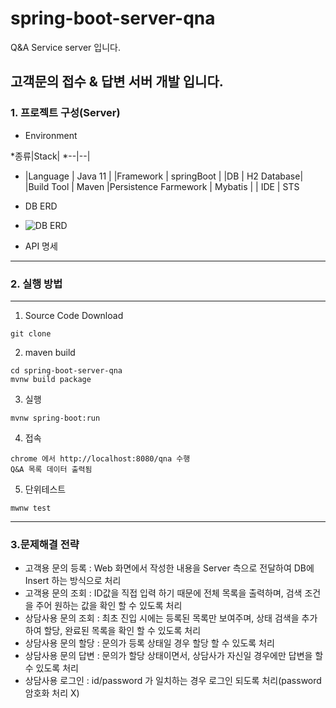 # spring-boot-server-qna
Q&A Service server 입니다.

## 고객문의 접수 & 답변 서버 개발 입니다.

### 1. 프로젝트 구성(Server)
* Environment
 
*종류|Stack|
*--|--|
* |Language | Java 11 |
 |Framework | springBoot |
 |DB | H2 Database|
 |Build Tool | Maven
 |Persistence Farmework | Mybatis | 
 | IDE | STS

* DB ERD
* ![DB ERD](https://user-images.githubusercontent.com/31990955/167288350-c0db65d1-4c90-4cf5-b1fa-72bbeeb17b58.jpg)
* API 명세

---
### 2. 실행 방법
---

1. Source Code Download
```
git clone 
```
2. maven build
```
cd spring-boot-server-qna
mvnw build package
```
3. 실행
```
mvnw spring-boot:run
```
4. 접속
```
chrome 에서 http://localhost:8080/qna 수행
Q&A 목록 데이터 출력됨
```
5. 단위테스트
```
mwnw test
```
---

### 3.문제해결 전략

* 고객용 문의 등록 : Web 화면에서 작성한 내용을 Server 측으로 전달하여 DB에 Insert 하는 방식으로 처리
* 고객용 문의 조회 : ID값을 직접 입력 하기 때문에 전체 목록을 출력하며, 검색 조건을 주어 원하는 값을 확인 할 수 있도록 처리
* 상담사용 문의 조회 : 최초 진입 시에는 등록된 목록만 보여주며, 상태 검색을 추가하여 할당, 완료된 목록을 확인 할 수 있도록 처리
* 상담사용 문의 할당 : 문의가 등록 상태일 경우 할당 할 수 있도록 처리
* 상담사용 문의 답변 : 문의가 할당 상태이면서, 상담사가 자신일 경우에만 답변을 할 수 있도록 처리
* 상담사용 로그인 : id/password 가 일치하는 경우 로그인 되도록 처리(password 암호화 처리 X)
